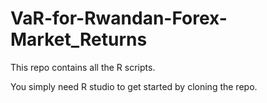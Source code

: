 # VaR-for-Rwandan-Forex-Market_Returns
This repo contains all the R scripts.

You simply need R studio to get started by cloning the repo.

